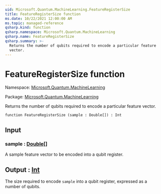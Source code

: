 ```yaml
---
uid: Microsoft.Quantum.MachineLearning.FeatureRegisterSize
title: FeatureRegisterSize function
ms.date: 10/22/2021 12:00:00 AM
ms.topic: managed-reference
qsharp.kind: function
qsharp.namespace: Microsoft.Quantum.MachineLearning
qsharp.name: FeatureRegisterSize
qsharp.summary: >-
  Returns the number of qubits required to encode a particular feature
  vector.
---
```


# FeatureRegisterSize function

Namespace: [Microsoft.Quantum.MachineLearning](xref:Microsoft.Quantum.MachineLearning)

Package: [Microsoft.Quantum.MachineLearning](https://nuget.org/packages/Microsoft.Quantum.MachineLearning)


Returns the number of qubits required to encode a particular featurevector.

```qsharp
function FeatureRegisterSize (sample : Double[]) : Int
```


## Input

### sample : [Double](xref:microsoft.quantum.qsharp.valueliterals#double-literals)[]

A sample feature vector to be encoded into a qubit register.



## Output : [Int](xref:microsoft.quantum.qsharp.valueliterals#int-literals)

The size required to encode `sample` into a qubit register, expressedas a number of qubits.